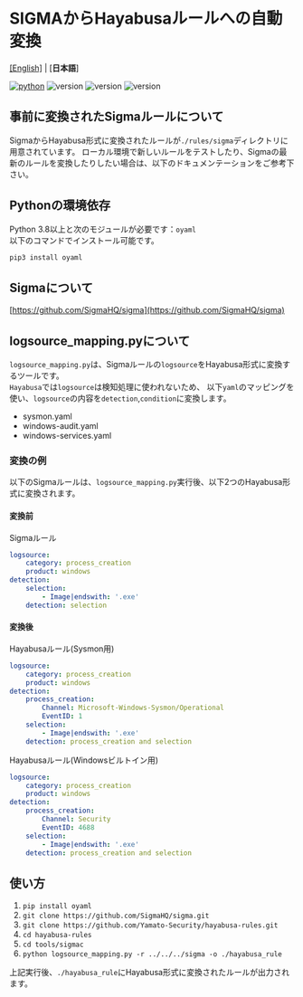 # SIGMAからHayabusaルールへの自動変換

[\[English\]](README.md) | [**日本語**]

[![python](https://img.shields.io/badge/python-3.8-blue)](https://www.python.org/)
![version](https://img.shields.io/badge/Platform-Win-green)
![version](https://img.shields.io/badge/Platform-Lin-green)
![version](https://img.shields.io/badge/Platform-Mac-green)

## 事前に変換されたSigmaルールについて

SigmaからHayabusa形式に変換されたルールが`./rules/sigma`ディレクトリに用意されています。 
ローカル環境で新しいルールをテストしたり、Sigmaの最新のルールを変換したりしたい場合は、以下のドキュメンテーションをご参考下さい。

## Pythonの環境依存

Python 3.8以上と次のモジュールが必要です：`oyaml`  
以下のコマンドでインストール可能です。

```sh
pip3 install oyaml
```

## Sigmaについて

[https://github.com/SigmaHQ/sigma](https://github.com/SigmaHQ/sigma)

## logsource_mapping.pyについて
`logsource_mapping.py`は、Sigmaルールの`logsource`をHayabusa形式に変換するツールです。  
`Hayabusa`では`logsource`は検知処理に使われないため、 以下`yaml`のマッピングを使い、`logsource`の内容を`detection`,`condition`に変換します。
- sysmon.yaml
- windows-audit.yaml
- windows-services.yaml

### 変換の例
以下のSigmaルールは、`logsource_mapping.py`実行後、以下2つのHayabusa形式に変換されます。
#### 変換前
Sigmaルール
```yaml
logsource:
    category: process_creation
    product: windows
detection:
    selection:
        - Image|endswith: '.exe'
    detection: selection
```
#### 変換後
Hayabusaルール(Sysmon用)
```yaml
logsource:
    category: process_creation
    product: windows
detection:
    process_creation:
        Channel: Microsoft-Windows-Sysmon/Operational
        EventID: 1
    selection:
        - Image|endswith: '.exe'
    detection: process_creation and selection
```
Hayabusaルール(Windowsビルトイン用)
```yaml
logsource:
    category: process_creation
    product: windows
detection:
    process_creation:
        Channel: Security
        EventID: 4688
    selection:
        - Image|endswith: '.exe'
    detection: process_creation and selection
```

## 使い方

1. `pip install oyaml`
2. `git clone https://github.com/SigmaHQ/sigma.git`
3. `git clone https://github.com/Yamato-Security/hayabusa-rules.git`
4. `cd hayabusa-rules`
5. `cd tools/sigmac`
6. `python logsource_mapping.py -r ../../../sigma -o ./hayabusa_rule`

上記実行後、`./hayabusa_rule`にHayabusa形式に変換されたルールが出力されます。

